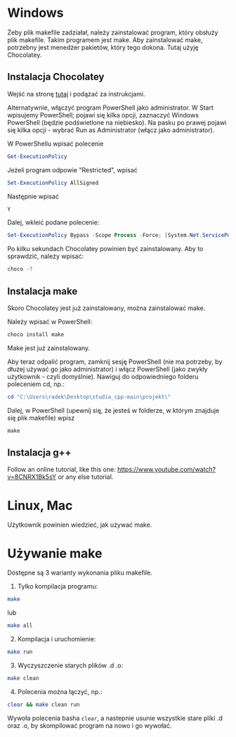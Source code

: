 # Windows

Żeby plik makefile zadziałał, należy zainstalować program, który obsłuży plik makefile. Takim programem jest make.
Aby zainstalować make, potrzebny jest menedżer pakietów, który tego dokona. Tutaj użyję Chocolatey.

## Instalacja Chocolatey

Wejść na stronę [tutaj](https://chocolatey.org/install) i podążać za instrukcjami.

Alternatywnie, włączyć program PowerShell jako administrator. W Start wpisujemy PowerShell; pojawi się kilka opcji, zaznaczyć Windows PowerShell (będzie podświetlone na niebiesko). Na pasku po prawej pojawi się kilka opcji - wybrać Run as Administrator (włącz jako administrator).

W PowerShellu wpisać polecenie

``` powershell
Get-ExecutionPolicy
```

Jeżeli program odpowie "Restricted", wpisać

```powershell
Set-ExecutionPolicy AllSigned
```

Następnie wpisać

```powershell
Y
```

Dalej, wkleić podane polecenie:

```powershell
Set-ExecutionPolicy Bypass -Scope Process -Force; [System.Net.ServicePointManager]::SecurityProtocol = [System.Net.ServicePointManager]::SecurityProtocol -bor 3072; iex ((New-Object System.Net.WebClient).DownloadString('https://community.chocolatey.org/install.ps1'))
```
  
Po kilku sekundach Chocolatey powinien być zainstalowany. Aby to sprawdzić, należy wpisać:

```powershell
choco -?
```

## Instalacja make

Skoro Chocolatey jest już zainstalowany, można zainstalować make.

Należy wpisać w PowerShell:

```powershell
choco install make
```
  
Make jest już zainstalowany.

Aby teraz odpalić program, zamknij sesję PowerShell (nie ma potrzeby, by dłużej używać go jako administrator) i włącz PowerShell (jako zwykły użytkownik - czyli domyślnie). Nawiguj do odpowiedniego folderu poleceniem cd, np.:

```powershell
cd "C:\Users\radek\Desktop\studia_cpp-main\projekt\"
```
  
Dalej, w PowerShell (upewnij się, że jesteś w folderze, w którym znajduje się plik makefile) wpisz

```powershell
make
```

## Instalacja g++

Follow an online tutorial, like this one: https://www.youtube.com/watch?v=8CNRX1Bk5sY or any else tutorial.

# Linux, Mac

Użytkownik powinien wiedzieć, jak używać make.

# Używanie make

Dostępne są 3 warianty wykonania pliku makefile.

1. Tylko kompilacja programu:

```bash
make
```

lub

```bash
make all
```

2. Kompilacja i uruchomienie:

```bash
make run
```

3. Wyczyszczenie starych plików .d .o:

```bash
make clean
```

4. Polecenia można łączyć, np.:

```bash
clear && make clean run
```

Wywoła polecenia basha `clear`, a nastepnie usunie wszystkie stare pliki .d oraz .o, by skompilować program na nowo i go wywołać.